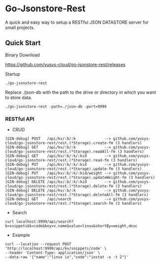 # Go-Jsonstore-Rest

A quick and easy way to setup a RESTful JSON DATASTORE server for small projects.

## Quick Start

Binary Download

https://github.com/yusys-cloud/go-jsonstore-rest/releases 

Startup

``` 
./go-jsonstore-rest
```

Replace ./json-db with the path to the drive or directory in which you want to store data.

```
./go-jsonstore-rest -path=./json-db -port=9999 
```

### RESTful API

- CRUD

``` 
[GIN-debug] POST   /api/kv/:b/:k             --> github.com/yusys-cloud/go-jsonstore-rest/rest.(*Storage).create-fm (3 handlers)
[GIN-debug] GET    /api/kv/:b/:k             --> github.com/yusys-cloud/go-jsonstore-rest/rest.(*Storage).readAll-fm (3 handlers)
[GIN-debug] GET    /api/kv/:b/:k/:kid        --> github.com/yusys-cloud/go-jsonstore-rest/rest.(*Storage).read-fm (3 handlers)
[GIN-debug] PUT    /api/kv/:b/:k/:kid        --> github.com/yusys-cloud/go-jsonstore-rest/rest.(*Storage).update-fm (3 handlers)
[GIN-debug] PUT    /api/kv/:b/:k/:kid/weight --> github.com/yusys-cloud/go-jsonstore-rest/rest.(*Storage).updateWeight-fm (3 handlers)
[GIN-debug] DELETE /api/kv/:b/:k/:kid        --> github.com/yusys-cloud/go-jsonstore-rest/rest.(*Storage).delete-fm (3 handlers)
[GIN-debug] DELETE /api/kv/:b/:k             --> github.com/yusys-cloud/go-jsonstore-rest/rest.(*Storage).deleteAll-fm (3 handlers)
[GIN-debug] GET    /api/search               --> github.com/yusys-cloud/go-jsonstore-rest/rest.(*Storage).search-fm (3 handlers)

```

- Search

``` 
curl localhost:9999/api/search?b=snippets&k=code&key=v.name&value=linux&shortBy=weight,desc
```
- Example
``` 
curl --location --request POST 'http://localhost:9999/api/kv/snippets/code' \
--header 'Content-Type: application/json' \
--data-raw '{"name":"linux io","code":"iostat -x -t 2"}'
```
